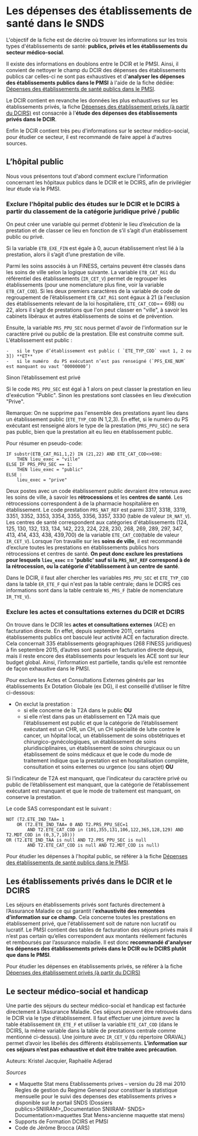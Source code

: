# Les dépenses des établissements de santé dans le SNDS

L'objectif de la fiche est de décrire où trouver les informations sur les trois types d'établissements de santé: 
**publics, privés et les établissements du secteur médico-social**.

Il existe des informations en doublons entre le DCIR et le PMSI. Ainsi, il convient de nettoyer le champ du DCIR des dépenses des établissements publics 
car celles-ci ne sont pas exhaustives et d'**analyser les dépenses des établissements publics dans le PMSI** à l'aide de la fiche dédiée: 
[Dépenses des établissements de santé publics dans le PMSI](../fiches/depenses_hopital_public.md). 

Le DCIR contient en revanche les données les plus exhaustives sur les établissements privés, 
la fiche [Dépenses des établissement privés (à partir du DCIRS)](../fiches/fiche_etab_prive.md) est consacrée à l'**étude des dépenses des établissements privés dans le DCIR**.

Enfin le DCIR contient très peu d'informations sur le secteur médico-social, pour étudier ce secteur, il est recommandé de faire appel à d'autres sources. 


## L’hôpital public

Nous vous présentons tout d'abord comment exclure l'information concernant les hôpitaux publics dans le DCIR et le DCIRS, afin
de privilégier leur étude via le PMSI. 


### Exclure l'hôpital public des études sur le DCIR et le DCIRS à partir du classement de la catégorie juridique privé / public

On peut créer une variable qui permet d’obtenir le lieu d’exécution de la prestation et de classer ce lieu en fonction de s’il s’agit
d’un établissement public ou privé. 

Si la variable `ETB_EXE_FIN` est égale à 0, aucun établissement n’est lié à la prestation, alors il s’agit d’une prestation de ville. 

Parmi les soins associés à un FINESS, certains peuvent être classés dans les soins de ville selon la logique suivante. 
La variable `ETB_CAT_RG1` du référentiel des établissements (`IR_CET_V`) permet de regrouper les établissements 
(pour une nomenclature plus fine, voir la variable `ETB_CAT_COD`).
Si les deux premiers caractères de la variable de code de regroupement de l’établissement `ETB_CAT_RG1` sont égaux à 21 
(à l'exclusion des établissements relevant de la loi hospitalière, `ETE_CAT_COD`== 698) ou 22, alors il s’agit de prestations que l'on peut classer en "ville", 
à savoir les cabinets libéraux et autres établissements de soins et de prévention. 

Ensuite, la variable `PRS_PPU_SEC` nous permet d'avoir de l'information sur le caractère privé ou public de la prestation. 
Elle est construite comme suit. L’établissement est public :

    - 	si le type d’établissement est public ( `ETE_TYP_COD` vaut 1, 2 ou 3]) **ET** 
    - 	si le numéro  du PS exécutant n’est pas renseigné (`PFS_EXE_NUM` est manquant ou vaut ‘00000000’)
Sinon l’établissement est privé 

Si le code `PRS_PPU_SEC` est égal à 1 alors on peut classer la prestation en lieu d'exécution "Public". 
Sinon les prestations sont classées en lieu d’exécution "Prive".

Remarque: On ne supprime pas l'ensemble des prestations ayant lieu dans un établissement public (`ETE_TYP_COD` IN 1,2,3). En effet, si le numéro du PS exécutant est 
renseigné alors le type de la prestation (`PRS_PPU_SEC`) ne sera pas public, bien que la prestation ait eu lieu en établissement public. 

Pour résumer en pseudo-code:
```
IF substr(ETB_CAT_RG1,1,2) IN (21,22) AND ETE_CAT_COD<>698:
    THEN lieu_exec = "ville"
ELSE IF PRS_PPU_SEC == 1:
    THEN lieu_exec = "public"
ELSE : 
    lieu_exec = "prive"
```

Deux postes avec un code établissement public devraient être retenus avec les soins de ville, 
à savoir les **rétrocessions** et les **centres de santé**.
Les rétrocessions correspondent à de la pharmacie hospitalière en établissement. Le code prestation `PRS_NAT_REF` est parmi 
3317, 3318, 3319, 3351, 3352, 3353, 3354, 3355, 3356, 3357, 3330 (table de valeur `IR_NAT_V`). 
Les centres de santé correspondent aux  catégories d'établissements (124, 125, 130, 132, 133, 134, 142, 223, 224, 228, 230, 268, 269, 289, 297, 347, 413, 414, 433, 438, 439,700) de la variable `ETE_CAT_COD`(table de valeur `IR_CET_V`). 
Lorsque l’on travaille sur les **soins de ville**, il est recommandé d’exclure toutes les prestations en établissements publics hors rétrocessions et centres de santé. 
**On peut donc exclure les prestations pour lesquels `lieu_exec` == 'public' sauf si la `PRS_NAT_REF` correspond à de la rétrocession, ou la catégorie d'établissement à un centre de santé**.

Dans le DCIR, il faut aller chercher les variables `PRS_PPU_SEC` et `ETE_TYP_COD` dans la table `ER_ETE_F` qui n'est pas la table centrale; 
dans le DCIRS ces informations sont dans la table centrale `NS_PRS_F` (table de nomenclature `IR_TYE_V`).

### Exclure les actes et consultations externes du DCIR et DCIRS

On trouve dans le DCIR les **actes et consultations externes** (ACE) en facturation directe. 
En effet, depuis septembre 2011, certains établissements publics ont basculé leur activité ACE en facturation directe. 
Cela concernait 335 établissements géographiques (268 FINESS juridiques) à fin septembre 2015, d’autres sont passés en 
facturation directe depuis, mais il reste encore des établissements pour lesquels les ACE sont sur leur budget global. 
Ainsi, l’information est partielle, tandis qu’elle est remontée de façon exhaustive dans le PMSI.

Pour exclure les Actes et Consultations Externes générés par les établissements Ex Dotation Globale (ex DG), il est conseillé d’utiliser 
le filtre ci-dessous:

-	On exclut la prestation :
	- si elle concerne de la T2A dans le public **OU** 
    - si elle n’est dans pas un établissement en T2A mais que l’établissement est public et que la catégorie de l’établissement exécutant est un CHR,
un CH, un CH spécialité de lutte contre le cancer, un hôpital local, un établissement de soins obstétriques et chirurgico-gynécologiques,
un établissement de soins pluridisciplinaires, un établissement de soins chirurgicaux ou un établissement de soins médicaux et que le code 
du mode de traitement indique que la prestation est en hospitalisation complète, consultation et soins externes ou urgence (ou sans objet) **OU**

Si l’indicateur de T2A est manquant, que l’indicateur du caractère privé ou public de l’établissement est manquant, 
que la catégorie de l’établissement exécutant est manquant et que le mode de  traitement est manquant, on conserve la prestation. 

Le code SAS correspondant est le suivant :
```
NOT (T2.ETE_IND_TAA= 1  
    OR (T2.ETE_IND_TAA= 0 AND T2.PRS_PPU_SEC=1 
        AND T2.ETE_CAT_COD in (101,355,131,106,122,365,128,129) AND T2.MDT_COD in (0,3,7,10)))
OR (T2.ETE_IND_TAA is null AND T2.PRS_PPU_SEC is null 
        AND T2.ETE_CAT_COD is null AND T2.MDT_COD is null)
```


Pour étudier les dépenses à l'hopital public, se référer à la fiche [Dépenses des établissements de santé publics dans le PMSI](../fiches/depenses_hopital_public.md).


## Les établissements privés dans le DCIR et le DCIRS

Les séjours en établissements privés sont facturés directement à l’Assurance Maladie ce qui garantit l’**exhaustivité des remontées d’information sur ce champ**.
Cela concerne toutes les prestations en établissement privé, que l'établissement soit de nature non lucratif ou lucratif.
Le PMSI contient des tables de facturation des séjours privés mais il n’est pas certain qu’elles correspondent aux montants réellement facturés et 
remboursés par l’assurance maladie.
Il est donc **recommandé d'analyser les dépenses des établissements privés dans le DCIR ou le DCIRS plutôt que dans le PMSI**. 

Pour étudier les dépenses en établissements privés, se référer à la fiche [Dépenses des établissement privés (à partir du DCIRS)](../fiches/fiche_etab_prive.md)


## Le secteur médico-social et handicap

Une partie des séjours du secteur médico-social et handicap est facturée directement à l’Assurance Maladie. 
Ces séjours peuvent être retrouvés dans le DCIR via le type d’établissement. Il faut effectuer une jointure 
avec la table établissement `ER_ETE_F` et utiliser la variable `ETE_CAT_COD` (dans le DCIRS, la même variable
dans la table de prestations centrale comme mentionné ci-dessus). Une jointure avec `IR_CET_V` (du répertoire ORAVAL)
permet d’avoir les libellés des différents établissements.
**L’information sur ces séjours n’est pas exhaustive et doit être traitée avec précaution**. 


Auteurs: Kristel Jacquier, Raphaële Adjerad

*Sources* 
-	« Maquette Stat mens Etablissements prives – version du 28 mai 2010 Regles de gestion du Regime General pour constituer la statistique mensuelle pour le suivi des depenses des etablissements prives » disponible sur le portail SNDS (Dossiers publics>SNIIRAM>_Documentation SNIIRAM- SNDS> Documentation>maquettes Stat Mens>ancienne maquette stat mens)
-	Supports de Formation DCIRS et PMSI
-	Code de Jérôme Brocca (ARS)



